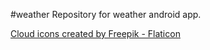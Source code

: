 #weather
Repository for weather android app.

<a href="https://www.flaticon.com/free-icons/cloud" title="cloud icons">Cloud icons created by Freepik - Flaticon</a>

